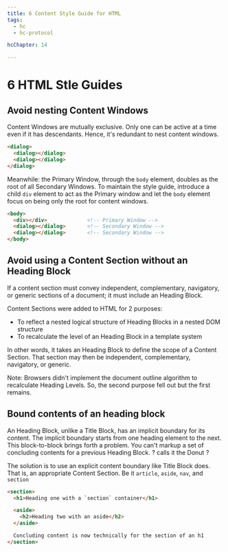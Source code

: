 ```yaml
---
title: 6 Content Style Guide for HTML
tags:
  - hc
  - hc-protocol

hcChapter: 14

---
```




<h1>6 HTML Stle Guides</h1>


<section>
  <h2>Avoid nesting Content Windows</h2>

  Content Windows are mutually exclusive. Only one can be active at a time even if it has descendants. Hence, it's redundant to nest content windows.

  ```html
  <dialog>
    <dialog></dialog>
    <dialog></dialog>
  </dialog>
  ``` 

  Meanwhile: the Primary Window, through the `body` element, doubles as the root of all Secondary Windows. To maintain the style guide, introduce a child `div` element to act as the Primary window and let the `body` element focus on being only the root for content windows.

  ```html
  <body>
    <div></div>             <!-- Primary Window -->
    <dialog></dialog>       <!-- Secondary Window -->
    <dialog></dialog>       <!-- Secondary Window -->
  </body>
  ```
</section>



<section>
  <h2>Avoid using a Content Section without an Heading Block</h2>  

  If a content section must convey independent, complementary, navigatory, or generic sections of a document; it must include an Heading Block.

  Content Sections were added to HTML for 2 purposes:
  - To reflect a nested logical structure of Heading Blocks in a nested DOM structure
  - To recalculate the level of an Heading Block in a template system

  In other words, it takes an Heading Block to define the scope of a Content Section. That section may then be independent, complementary, navigatory, or generic.

  Note: Browsers didn't implement the document outline algorithm to recalculate Heading Levels. So, the second purpose fell out but the first remains.

</section>


<section>
  <h2>Bound contents of an heading block</h2>

  An Heading Block, unlike a Title Block, has an implicit boundary for its content. The implicit boundary starts from one heading element to the next. This block-to-block brings forth a problem. You can't markup a set of concluding contents for a previous Heading Block. ? calls it the Donut ?

  The solution is to use an explicit content boundary like Title Block does. That is, an appropriate Content Section. Be it `article`, `aside`, `nav`, and `section`

  ```html
  <section>
    <h1>Heading one with a `section` container</h1>

    <aside>
      <h2>Heading two with an aside</h2>
    </aside>

    Concluding content is now technically for the section of an h1
  </section>
  ```  
</section>

